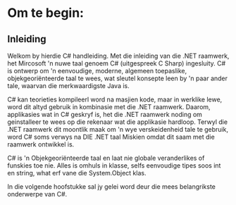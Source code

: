 # Om te begin:

## Inleiding

Welkom by hierdie C# handleiding. Met die inleiding van die .NET raamwerk, het Mircosoft 'n nuwe taal genoem C# (uitgespreek C Sharp) ingesluity. C# is ontwerp om 'n eenvoudige, moderne, algemeen toepaslike, objekgeoriënteerde taal te wees, wat sleutel konsepte leen by 'n paar ander tale, waarvan die merkwaardigste Java is.

C# kan teorieties kompileerl word na masjien kode, maar in werklike lewe, word dit altyd gebruik in kombinasie met die .NET raamwerk. Daarom, applikasies wat in C# geskryf is, het die .NET raamwerk noding om geinstalleer te wees op die rekenaar wat die applikasie hardloop. Terwyl die .NET raamwerk dit moontlik maak om 'n wye verskeidenheid tale te gebruik, word C# soms verwys na DIE .NET taal Miskien omdat dit saam met die raamwerk ontwikkel is.

C# is 'n Objekgeoriënteerde taal en laat nie globale veranderlikes of funskies toe nie. Alles is omhuls in klasse, selfs eenvoudige tipes soos int en string, what erf vane die System.Object klas.

In die volgende hoofstukke sal jy gelei word deur die mees belangrikste onderwerpe van C#.